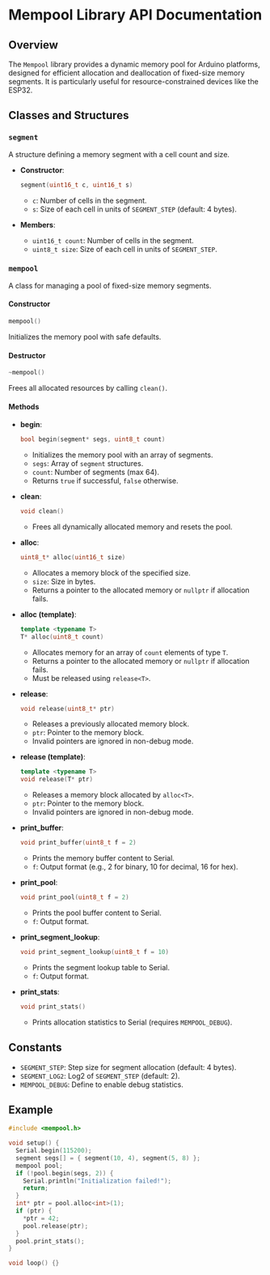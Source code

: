 # Mempool Library API Documentation

## Overview

The `Mempool` library provides a dynamic memory pool for Arduino platforms, designed for efficient allocation and deallocation of fixed-size memory segments. It is particularly useful for resource-constrained devices like the ESP32.

## Classes and Structures

### `segment`

A structure defining a memory segment with a cell count and size.

- **Constructor**:
  ```cpp
  segment(uint16_t c, uint16_t s)
  ```
  - `c`: Number of cells in the segment.
  - `s`: Size of each cell in units of `SEGMENT_STEP` (default: 4 bytes).

- **Members**:
  - `uint16_t count`: Number of cells in the segment.
  - `uint8_t size`: Size of each cell in units of `SEGMENT_STEP`.

### `mempool`

A class for managing a pool of fixed-size memory segments.

#### Constructor

```cpp
mempool()
```

Initializes the memory pool with safe defaults.

#### Destructor

```cpp
~mempool()
```

Frees all allocated resources by calling `clean()`.

#### Methods

- **begin**:
  ```cpp
  bool begin(segment* segs, uint8_t count)
  ```
  - Initializes the memory pool with an array of segments.
  - `segs`: Array of `segment` structures.
  - `count`: Number of segments (max 64).
  - Returns `true` if successful, `false` otherwise.

- **clean**:
  ```cpp
  void clean()
  ```
  - Frees all dynamically allocated memory and resets the pool.

- **alloc**:
  ```cpp
  uint8_t* alloc(uint16_t size)
  ```
  - Allocates a memory block of the specified size.
  - `size`: Size in bytes.
  - Returns a pointer to the allocated memory or `nullptr` if allocation fails.

- **alloc (template)**:
  ```cpp
  template <typename T>
  T* alloc(uint8_t count)
  ```
  - Allocates memory for an array of `count` elements of type `T`.
  - Returns a pointer to the allocated memory or `nullptr` if allocation fails.
  - Must be released using `release<T>`.

- **release**:
  ```cpp
  void release(uint8_t* ptr)
  ```
  - Releases a previously allocated memory block.
  - `ptr`: Pointer to the memory block.
  - Invalid pointers are ignored in non-debug mode.

- **release (template)**:
  ```cpp
  template <typename T>
  void release(T* ptr)
  ```
  - Releases a memory block allocated by `alloc<T>`.
  - `ptr`: Pointer to the memory block.
  - Invalid pointers are ignored in non-debug mode.

- **print_buffer**:
  ```cpp
  void print_buffer(uint8_t f = 2)
  ```
  - Prints the memory buffer content to Serial.
  - `f`: Output format (e.g., 2 for binary, 10 for decimal, 16 for hex).

- **print_pool**:
  ```cpp
  void print_pool(uint8_t f = 2)
  ```
  - Prints the pool buffer content to Serial.
  - `f`: Output format.

- **print_segment_lookup**:
  ```cpp
  void print_segment_lookup(uint8_t f = 10)
  ```
  - Prints the segment lookup table to Serial.
  - `f`: Output format.

- **print_stats**:
  ```cpp
  void print_stats()
  ```
  - Prints allocation statistics to Serial (requires `MEMPOOL_DEBUG`).

## Constants

- `SEGMENT_STEP`: Step size for segment allocation (default: 4 bytes).
- `SEGMENT_LOG2`: Log2 of `SEGMENT_STEP` (default: 2).
- `MEMPOOL_DEBUG`: Define to enable debug statistics.

## Example

```cpp
#include <mempool.h>

void setup() {
  Serial.begin(115200);
  segment segs[] = { segment(10, 4), segment(5, 8) };
  mempool pool;
  if (!pool.begin(segs, 2)) {
    Serial.println("Initialization failed!");
    return;
  }
  int* ptr = pool.alloc<int>(1);
  if (ptr) {
    *ptr = 42;
    pool.release(ptr);
  }
  pool.print_stats();
}

void loop() {}
```